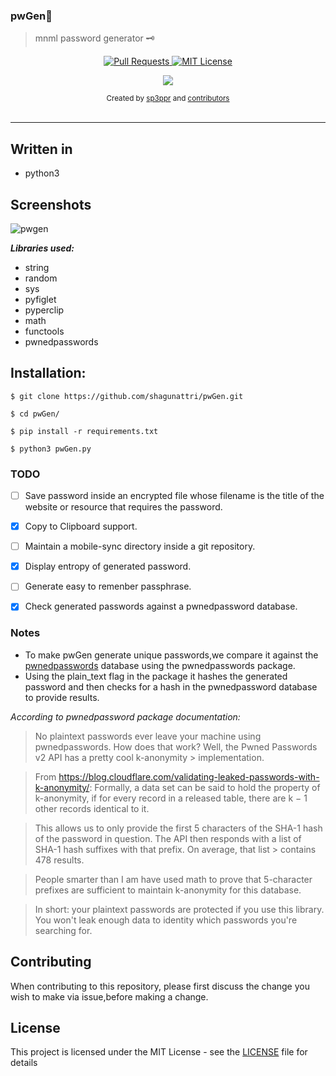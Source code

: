 ### pwGen🔐

> mnml password generator 🗝



<p align="center">
  <a href="https://github.com/shagunattri/pwgen/pulls">
    <img src="https://img.shields.io/badge/PRs-welcome-brightgreen.svg?longCache=true" alt="Pull Requests">
  </a>
  <a href="LICENSE">
    <img src="https://img.shields.io/badge/License-MIT-lightgrey.svg?longCache=true" alt="MIT License">
  </a>
</p>

<p align="center">
  <a href="https://twitter.com/sp3ppr" target="_blank">
    <img src="https://img.shields.io/twitter/follow/sp3ppr.svg?logo=twitter">
  </a>
</p>

<div align="center">
  <sub>Created by
  <a href="https://twitter.com/sp3ppr">sp3ppr</a> and
  <a href="https://github.com/shagunattri/pwGen/graphs/contributors">contributors</a>
</div>

<br>

****


## Written in
- python3



## Screenshots
![pwgen](https://user-images.githubusercontent.com/29366864/81793797-7bb5da00-9527-11ea-8da4-ac2403a09b1e.png)

***Libraries used:***
- string
- random
- sys
- pyfiglet
- pyperclip
- math
- functools
- pwnedpasswords

## Installation:
```console
$ git clone https://github.com/shagunattri/pwGen.git

$ cd pwGen/

$ pip install -r requirements.txt

$ python3 pwGen.py
```

### TODO
- [ ] Save password inside an encrypted file whose filename is the title of the website or resource that requires the password.
- [x] Copy to Clipboard support.
- [ ] Maintain a mobile-sync directory inside a git repository.
- [x] Display entropy of generated password.
- [ ] Generate easy to remenber passphrase.
- [x] Check generated passwords against a pwnedpassword database.


### Notes

- To make pwGen generate unique passwords,we compare it against the [pwnedpasswords](https://pypi.org/project/pwnedpasswords/) database using the pwnedpasswords package.
- Using the plain_text flag in the package it hashes the generated password and then checks for a hash in the pwnedpassword database to provide results.


*According to pwnedpassword package documentation:*
> No plaintext passwords ever leave your machine using pwnedpasswords.
> How does that work? Well, the Pwned Passwords v2 API has a pretty cool k-anonymity > implementation.

> From https://blog.cloudflare.com/validating-leaked-passwords-with-k-anonymity/:
>   Formally, a data set can be said to hold the property of k-anonymity, if for every record in a released table, there are k − 1 other records identical to it.

> This allows us to only provide the first 5 characters of the SHA-1 hash of the password in question. The API then responds with a list of SHA-1 hash suffixes with that prefix. On average, that list > contains 478 results.

> People smarter than I am have used math to prove that 5-character prefixes are sufficient to maintain k-anonymity for this database.

> In short: your plaintext passwords are protected if you use this library. You won't leak enough data to identity which passwords you're searching for.

## Contributing

When contributing to this repository, please first discuss the change you wish to make via issue,before making a change.


## License

This project is licensed under the MIT License - see the [LICENSE](LICENSE) file for details
